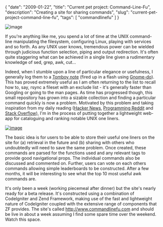 {
    "date": "2009-01-22",
    "title": "Current pet project: Command-Line-Fu",
    "description": "Creating a site for sharing commands",
    "slug": "current-pet-project-command-line-fu",
    "tags": [
        "commandlinefu"
    ]
}

![image](/images/screenshots/tomboy-commands-small.jpg)

If you're anything like me, you spend a lot of time at the UNIX
command-line manipulating the filesystem, configuring Linux, playing
with services and so forth. As any UNIX user knows, tremendous power can
be wielded through judicious function selection, piping and output
redirection. It's often quite staggering what can be achieved in a
single line given a rudimentary knowledge of sed, grep, awk, cut…

Indeed, when I stumble upon a line of particular elegance or usefulness,
I generally log them to a [Tomboy
note](http://projects.gnome.org/tomboy/) (fired up in a flash using
[Gnome-do](http://do.davebsd.com/)). This has proved extremely useful as
I am often returning to the list to recall how to, say, rsync a fileset
with an exclude list - it's generally faster than Googling or going to
the man pages. As time has progressed though, this small repository has
grown into a sizable collection and finding a particular command quickly
is now a problem. Motivated by this problem and taking inspiration from
my daily reading ([Hacker News](http://news.ycombinator.com/),
[Programming Reddit](http://www.reddit.com/r/programming/) and [Stack
Overflow](http://stackoverflow.com/)), I'm in the process of putting
together a lightweight web-app for cataloguing and ranking notable UNIX
one liners.

[![image](/images/screenshots/clf-small.jpg)](http://www.commandlinefu.com)

The basic idea is for users to be able to store their useful one liners
on the site for (a) retrieval in the future and (b) sharing with others
who undoubtedly will need to save the same problem. Once created, these
commands are parsed for the functions used and any relevant tags to
provide good navigational props. The individual commands also be
discussed and commented on. Further, users can vote on each others
commands allowing simple leaderboards to be constructed. After a few
months, it will be interesting to see what the top 10 most useful awk
commands are.

It's only been a week (working piecemeal after dinner) but the site's
nearly ready for a beta release. It's constructed using a combination of
CodeIgniter and Zend Framework, making use of the fast and lightweight
nature of CodeIgniter coupled with the extensive range of components
that ZF provides. The site's called <http://www.commandlinefu.com> and
should be live in about a week assuming I find some spare time over the
weekend. Watch this space.
